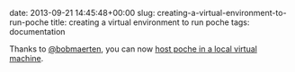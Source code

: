 date: 2013-09-21 14:45:48+00:00
slug: creating-a-virtual-environment-to-run-poche
title: creating a virtual environment to run poche
tags: documentation

Thanks to [@bobmaerten](http://bobmaerten.fr/), you can now [host poche in a local virtual machine](http://inthepoche.com/doc/doku.php?id=developers:dev_environment).
